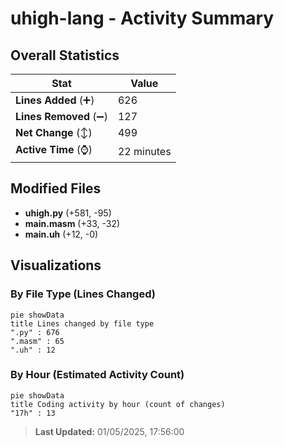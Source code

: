 # uhigh-lang - Activity Summary 

## Overall Statistics

| Stat                   | Value                                                             |
| ---------------------- | ----------------------------------------------------------------- |
| **Lines Added** (➕)   | 626                                          |
| **Lines Removed** (➖) | 127                                        |
| **Net Change** (↕)    | 499                |
| **Active Time** (⌚)   | 22 minutes |


## Modified Files
- **uhigh.py** (+581, -95)
- **main.masm** (+33, -32)
- **main.uh** (+12, -0)

## Visualizations

### By File Type (Lines Changed)

```mermaid
pie showData
title Lines changed by file type
".py" : 676
".masm" : 65
".uh" : 12
```

### By Hour (Estimated Activity Count)

```mermaid
pie showData
title Coding activity by hour (count of changes)
"17h" : 13
```


> **Last Updated:** 01/05/2025, 17:56:00